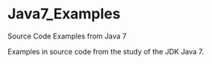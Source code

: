 Java7_Examples
==============

Source Code Examples from Java 7

Examples in source code from the study of the JDK Java 7.

